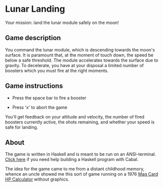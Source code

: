 # Lunar Landing

 Your mission:  land the lunar module safely on the moon!

<a id="org761f9c3"></a>

## Game description

You command the lunar module, which is descending towards the moon's surface.  It is paramount that, at the moment of touch down, the speed be below a safe threshold.  The module accelerates towards the surface due to gravity.  To decelerate, you have at your disposal a limited number of boosters which you must fire at the right moments.


<a id="org229a516"></a>

## Game instructions

-   Press the space bar to fire a booster

-   Press 'x' to abort the game

You'll get feedback on your altitude and velocity, the number of fired boosters currently active, the shots remaining, and whether your speed is safe for landing.


<a id="orgf899106"></a>

## About

The game is written in Haskell and is meant to be run on an ANSI-terminal.  [Click here](https://www.haskell.org/cabal/) if you need help building a Haskell program with Cabal.

The idea for the game came to me from a distant childhood memory, whence an uncle showed me this sort of game running on a 1976 [Mag Card HP Calculator](https://www.hpmuseum.org/hp6797.htm) without graphics.
